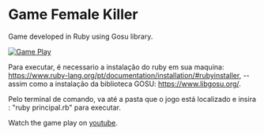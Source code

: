 # Game Female Killer
Game developed in Ruby using Gosu library.

[![Game Play](http://img.youtube.com/vi/uWbRdRhJhNY/0.jpg)](https://www.youtube.com/watch?v=uWbRdRhJhNY "Game Play")

Para executar, é necessario a instalação do ruby em sua maquina: https://www.ruby-lang.org/pt/documentation/installation/#rubyinstaller, --assim como a instalação da biblioteca GOSU: https://www.libgosu.org/.

Pelo terminal de comando, va até a pasta que o jogo está localizado e insira : "ruby principal.rb" para executar.

Watch the game play on [youtube](https://www.youtube.com/watch?v=uWbRdRhJhNY).
